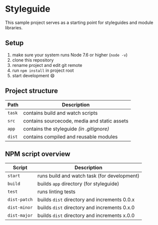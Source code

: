 # Styleguide

This sample project serves as a starting point for styleguides and module libraries.

## Setup
1.  make sure your system runs Node 7.6 or higher (`node -v`)
2.  clone this repository
3.  rename project and edit git remote
4.  run `npm install` in project root
5.  start development :smile:


## Project structure

| Path   | Description                                  |
| ------ | -------------------------------------------- |
| `task` | contains build and watch scripts             |
| `src`  | contains sourcecode, media and static assets |
| `app`  | contains the styleguide *(in .gitignore)*    |
| `dist` | contains compiled and reusable modules       |


## NPM script overview

| Script       | Description                                  |
| ------------ | -------------------------------------------- |
| `start`      | runs build and watch task (for development)  |
| `build`      | builds `app` directory (for styleguide)      |
| `test`       | runs linting tests                           |
| `dist-patch` | builds `dist` directory and increments 0.0.x |
| `dist-minor` | builds `dist` directory and increments 0.x.0 |
| `dist-major` | builds `dist` directory and increments x.0.0 |
